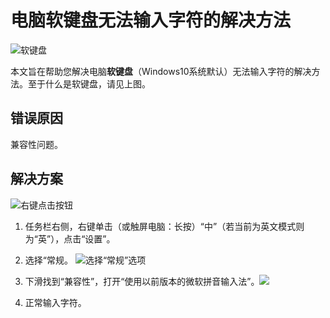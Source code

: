 # 电脑软键盘无法输入字符的解决方法

![软键盘](https://i.p-i.vip/88/20250916-68c95ecb5e459.png)

本文旨在帮助您解决电脑**软键盘**（Windows10系统默认）无法输入字符的解决方法。至于什么是软键盘，请见上图。

## 错误原因



兼容性问题。

## 解决方案

![右键点击按钮](https://i.p-i.vip/88/20250916-68c9668c6b799.png)

1. 任务栏右侧，右键单击（或触屏电脑：长按）“中”（若当前为英文模式则为“英”），点击“设置”。
2. 选择“常规。
![选择“常规”选项](https://i.p-i.vip/88/20250916-68c9672d100ac.png)

3. 下滑找到“兼容性”，打开“使用以前版本的微软拼音输入法”。![](https://i.p-i.vip/88/20250916-68c967e37f495.png)

4. 正常输入字符。
